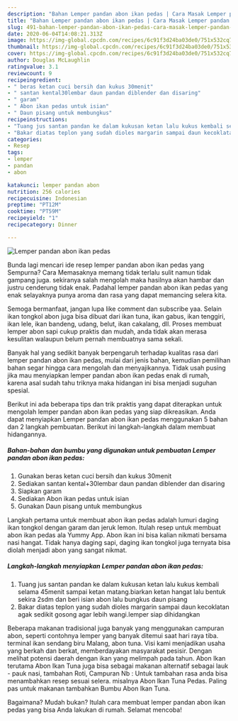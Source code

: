 ```yaml
---
description: "Bahan Lemper pandan abon ikan pedas | Cara Masak Lemper pandan abon ikan pedas Yang Paling Enak"
title: "Bahan Lemper pandan abon ikan pedas | Cara Masak Lemper pandan abon ikan pedas Yang Paling Enak"
slug: 491-bahan-lemper-pandan-abon-ikan-pedas-cara-masak-lemper-pandan-abon-ikan-pedas-yang-paling-enak
date: 2020-06-04T14:08:21.313Z
image: https://img-global.cpcdn.com/recipes/6c91f3d24ba03de0/751x532cq70/lemper-pandan-abon-ikan-pedas-foto-resep-utama.jpg
thumbnail: https://img-global.cpcdn.com/recipes/6c91f3d24ba03de0/751x532cq70/lemper-pandan-abon-ikan-pedas-foto-resep-utama.jpg
cover: https://img-global.cpcdn.com/recipes/6c91f3d24ba03de0/751x532cq70/lemper-pandan-abon-ikan-pedas-foto-resep-utama.jpg
author: Douglas McLaughlin
ratingvalue: 3.1
reviewcount: 9
recipeingredient:
- " beras ketan cuci bersih dan kukus 30menit"
- " santan kental30lembar daun pandan diblender dan disaring"
- " garam"
- " Abon ikan pedas untuk isian"
- " Daun pisang untuk membungkus"
recipeinstructions:
- "Tuang jus santan pandan ke dalam kukusan ketan lalu kukus kembali selama 45menit sampai ketan matang.biarkan ketan hangat lalu bentuk sekira 2sdm dan beri isian abon lalu bungkus daun pisang"
- "Bakar diatas teplon yang sudah dioles margarin sampai daun kecoklatan agak sedikit gosong agar lebih wangi.lemper siap dihidangkan"
categories:
- Resep
tags:
- lemper
- pandan
- abon

katakunci: lemper pandan abon 
nutrition: 256 calories
recipecuisine: Indonesian
preptime: "PT12M"
cooktime: "PT59M"
recipeyield: "1"
recipecategory: Dinner

---
```



![Lemper pandan abon ikan pedas](https://img-global.cpcdn.com/recipes/6c91f3d24ba03de0/751x532cq70/lemper-pandan-abon-ikan-pedas-foto-resep-utama.jpg)

Bunda lagi mencari ide resep lemper pandan abon ikan pedas yang Sempurna? Cara Memasaknya memang tidak terlalu sulit namun tidak gampang juga. sekiranya salah mengolah maka hasilnya akan hambar dan justru cenderung tidak enak. Padahal lemper pandan abon ikan pedas yang enak selayaknya punya aroma dan rasa yang dapat memancing selera kita.

Semoga bermanfaat, jangan lupa like comment dan subscribe yaa. Selain ikan tongkol abon juga bisa dibuat dari ikan tuna, ikan gabus, ikan tenggiri, ikan lele, ikan bandeng, udang, belut, ikan cakalang, dll. Proses membuat lemper abon sapi cukup praktis dan mudah, anda tidak akan merasa kesulitan walaupun belum pernah membuatnya sama sekali.

Banyak hal yang sedikit banyak berpengaruh terhadap kualitas rasa dari lemper pandan abon ikan pedas, mulai dari jenis bahan, kemudian pemilihan bahan segar hingga cara mengolah dan menyajikannya. Tidak usah pusing jika mau menyiapkan lemper pandan abon ikan pedas enak di rumah, karena asal sudah tahu triknya maka hidangan ini bisa menjadi suguhan spesial.


Berikut ini ada beberapa tips dan trik praktis yang dapat diterapkan untuk mengolah lemper pandan abon ikan pedas yang siap dikreasikan. Anda dapat menyiapkan Lemper pandan abon ikan pedas menggunakan 5 bahan dan 2 langkah pembuatan. Berikut ini langkah-langkah dalam membuat hidangannya.

<!--inarticleads1-->

##### Bahan-bahan dan bumbu yang digunakan untuk pembuatan Lemper pandan abon ikan pedas:

1. Gunakan  beras ketan cuci bersih dan kukus 30menit
1. Sediakan  santan kental+30lembar daun pandan diblender dan disaring
1. Siapkan  garam
1. Sediakan  Abon ikan pedas untuk isian
1. Gunakan  Daun pisang untuk membungkus


Langkah pertama untuk membuat abon ikan pedas adalah lumuri daging ikan tongkol dengan garam dan jeruk lemon. Itulah resep untuk membuat abon ikan pedas ala Yummy App. Abon ikan ini bisa kalian nikmati bersama nasi hangat. Tidak hanya daging sapi, daging ikan tongkol juga ternyata bisa diolah menjadi abon yang sangat nikmat. 

<!--inarticleads2-->

##### Langkah-langkah menyiapkan Lemper pandan abon ikan pedas:

1. Tuang jus santan pandan ke dalam kukusan ketan lalu kukus kembali selama 45menit sampai ketan matang.biarkan ketan hangat lalu bentuk sekira 2sdm dan beri isian abon lalu bungkus daun pisang
1. Bakar diatas teplon yang sudah dioles margarin sampai daun kecoklatan agak sedikit gosong agar lebih wangi.lemper siap dihidangkan


Beberapa makanan tradisional juga banyak yang menggunakan campuran abon, seperti contohnya lemper yang banyak ditemui saat hari raya tiba. terminal ikan sendang biru Malang, abon tuna. Visi kami menjadikan usaha yang berkah dan berkat, memberdayakan masyarakat pesisir. Dengan melihat potensi daerah dengan ikan yang melimpah pada tahun. Abon Ikan terutama Abon Ikan Tuna juga bisa sebagai makanan alternatif sebagai lauk - pauk nasi, tambahan Roti, Campuran Nb : Untuk tambahan rasa anda bisa menambahkan resep sesuai selera. misalnya Abon Ikan Tuna Pedas. Paling pas untuk makanan tambahkan Bumbu Abon Ikan Tuna. 

Bagaimana? Mudah bukan? Itulah cara membuat lemper pandan abon ikan pedas yang bisa Anda lakukan di rumah. Selamat mencoba!
